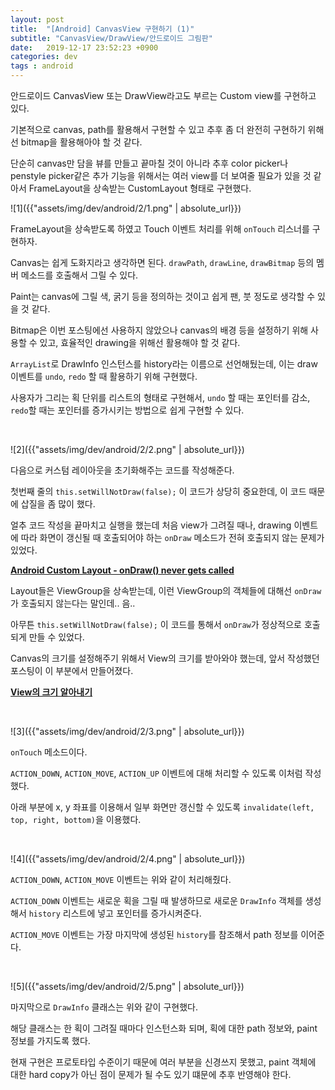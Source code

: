 ```yaml
---
layout: post
title:  "[Android] CanvasView 구현하기 (1)"
subtitle: "CanvasView/DrawView/안드로이드 그림판"
date:   2019-12-17 23:52:23 +0900
categories: dev
tags : android
---
```


안드로이드 CanvasView 또는 DrawView라고도 부르는 Custom view를 구현하고 있다.

기본적으로 canvas, path를 활용해서 구현할 수 있고 추후 좀 더 완전히 구현하기 위해선 bitmap을 활용해아야 할 것 같다.

단순히 canvas만 담을 뷰를 만들고 끝마칠 것이 아니라 추후 color picker나 penstyle picker같은 추가 기능을 위해서는 여러 view를 더 보여줄 필요가 있을 것 같아서 FrameLayout을 상속받는 CustomLayout 형태로 구현했다.

![1]({{"assets/img/dev/android/2/1.png" | absolute_url}})

FrameLayout을 상속받도록 하였고 Touch 이벤트 처리를 위해 `onTouch` 리스너를 구현하자.

Canvas는 쉽게 도화지라고 생각하면 된다. `drawPath`, `drawLine`, `drawBitmap` 등의 멤버 메소드를 호출해서 그릴 수 있다.

Paint는 canvas에 그릴 색, 굵기 등을 정의하는 것이고 쉽게 팬, 붓 정도로 생각할 수 있을 것 같다.

Bitmap은 이번 포스팅에선 사용하지 않았으나 canvas의 배경 등을 설정하기 위해 사용할 수 있고, 효율적인 drawing을 위해선 활용해야 할 것 같다.

`ArrayList`로 DrawInfo 인스턴스를 history라는 이름으로 선언해뒀는데, 이는 draw 이벤트를 `undo`, `redo` 할 때 활용하기 위해 구현했다.

사용자가 그리는 획 단위를 리스트의 형태로 구현해서, `undo` 할 때는 포인터를 감소, `redo`할 때는 포인터를 증가시키는 방법으로 쉽게 구현할 수 있다.

<br>

![2]({{"assets/img/dev/android/2/2.png" | absolute_url}})

다음으로 커스텀 레이아웃을 초기화해주는 코드를 작성해준다.

첫번째 줄의 `this.setWillNotDraw(false);` 이 코드가 상당히 중요한데, 이 코드 때문에 삽질을 좀 많이 했다.

얼추 코드 작성을 끝마치고 실행을 했는데 처음 view가 그려질 때나, drawing 이벤트에 따라 화면이 갱신될 때 호출되어야 하는 `onDraw` 메소드가 전혀 호출되지 않는 문제가 있었다. 

**[Android Custom Layout - onDraw() never gets called]({{"https://stackoverflow.com/questions/13056331/android-custom-layout-ondraw-never-gets-called"}})**

Layout들은 ViewGroup을 상속받는데, 이런 ViewGroup의 객체들에 대해선 `onDraw`가 호출되지 않는다는 말인데.. 음..

아무튼 `this.setWillNotDraw(false);` 이 코드를 통해서 `onDraw`가 정상적으로 호출되게 만들 수 있었다. 

Canvas의 크기를 설정해주기 위해서 View의 크기를 받아와야 했는데, 앞서 작성했던 포스팅이 이 부분에서 만들어졌다.

**[View의 크기 알아내기]({{"https://blupine.github.io/dev/2019/11/23/android-view넓이구하기/"}})**

<br>

![3]({{"assets/img/dev/android/2/3.png" | absolute_url}})

`onTouch` 메소드이다.

`ACTION_DOWN`, `ACTION_MOVE`, `ACTION_UP` 이벤트에 대해 처리할 수 있도록 이처럼 작성했다.

아래 부분에 x, y 좌표를 이용해서 일부 화면만 갱신할 수 있도록 `invalidate(left, top, right, bottom)`을 이용했다.

<br>

![4]({{"assets/img/dev/android/2/4.png" | absolute_url}})

`ACTION_DOWN`, `ACTION_MOVE` 이벤트는 위와 같이 처리해줬다.

`ACTION_DOWN` 이벤트는 새로운 획을 그릴 때 발생하므로 새로운 `DrawInfo` 객체를 생성해서 `history` 리스트에 넣고 포인터를 증가시켜준다.

`ACTION_MOVE` 이벤트는 가장 마지막에 생성된 `history`를 참조해서 path 정보를 이어준다.

<br>

![5]({{"assets/img/dev/android/2/5.png" | absolute_url}})

마지막으로 `DrawInfo` 클래스는 위와 같이 구현했다.

해당 클래스는 한 획이 그려질 때마다 인스턴스화 되며, 획에 대한 path 정보와, paint 정보를 가지도록 했다.

현재 구현은 프로토타입 수준이기 때문에 여러 부분을 신경쓰지 못했고, paint 객체에 대한 hard copy가 아닌 점이 문제가 될 수도 있기 떄문에 추후 반영해야 한다.

